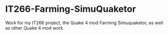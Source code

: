 # IT266-Farming-SimuQuaketor
Work for my IT266 project, the Quake 4 mod Farming Simuquaketor, as well as other Quake 4 mod work.

